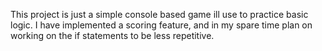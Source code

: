 This project is just a simple console based game ill use to 
practice basic logic. I have implemented a scoring feature, and
in my spare time plan on working on the if statements to be less
repetitive.